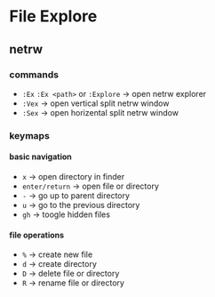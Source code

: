 # File Explore

## netrw

### commands

- `:Ex` `:Ex <path>` or `:Explore` -> open netrw explorer
- `:Vex` -> open vertical split netrw window
- `:Sex` -> open horizental split netrw window

### keymaps

#### basic navigation

- `x` -> open directory in finder
- `enter/return` -> open file or directory
- `-` -> go up to parent directory
- `u` -> go to the previous directory
- `gh` -> toogle hidden files

#### file operations

- `%` -> create new file
- `d` -> create directory 
- `D` -> delete file or directory
- `R` -> rename file or directory

